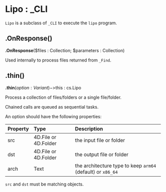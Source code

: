 # Lipo : _CLI

`Lipo` is a subclass of `_CLI` to execute the `lipo` program. 

## .OnResponse()

**.OnResponse**($files : Collection; $parameters : Collection)

Used internally to process files returned from `_Find`. 

## .thin()

**.thin**($option : Variant)->$this : cs.Lipo

Process a collection of files/folders or a single file/folder.

Chained calls are queued as sequential tasks.

An option should have the following properties:

|Property|Type|Description|
|:-|:-|:-|
|src|4D.File or 4D.Folder|the input file or folder|
|dst|4D.File or 4D.Folder|the output file or folder|
|arch|Text|the architecture type to keep `arm64` (default) or `x86_64`|

`src` and `dst` must be matching objects.
